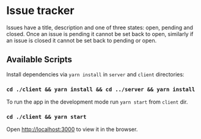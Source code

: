 # Issue tracker

Issues have a title, description and one of three states: open, pending and closed. Once an issue is pending it cannot be set back to open, similarly if an issue is closed it cannot be set back to pending or open.
## Available Scripts

Install dependencies via `yarn install` in `server` and `client` directories:
### `cd ./client && yarn install && cd ../server && yarn install`

To run the app in the development mode run `yarn start` from `client` dir.
### `cd ./client && yarn start`

Open [http://localhost:3000](http://localhost:3000) to view it in the browser.


